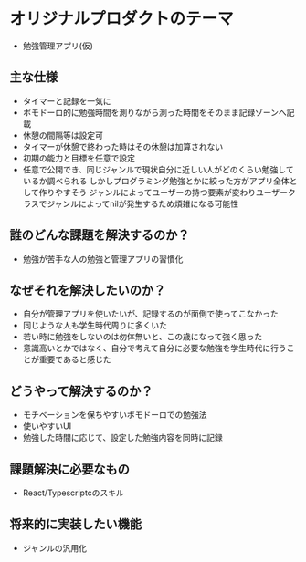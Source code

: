 # オリジナルプロダクトのテーマ

- 勉強管理アプリ(仮)

## 主な仕様
- タイマーと記録を一気に
- ポモドーロ的に勉強時間を測りながら測った時間をそのまま記録ゾーンへ記載
- 休憩の間隔等は設定可
- タイマーが休憩で終わった時はその休憩は加算されない
- 初期の能力と目標を任意で設定
- 任意で公開でき、同じジャンルで現状自分に近しい人がどのくらい勉強しているか調べられる
しかしプログラミング勉強とかに絞った方がアプリ全体として作りやすそう
ジャンルによってユーザーの持つ要素が変わりユーザークラスでジャンルによってnilが発生するため煩雑になる可能性

## 誰のどんな課題を解決するのか？
- 勉強が苦手な人の勉強と管理アプリの習慣化


## なぜそれを解決したいのか？
- 自分が管理アプリを使いたいが、記録するのが面倒で使ってこなかった
- 同じような人も学生時代周りに多くいた
- 若い時に勉強をしないのは勿体無いと、この歳になって強く思った
- 意識高いとかではなく、自分で考えて自分に必要な勉強を学生時代に行うことが重要であると感じた


## どうやって解決するのか？
- モチベーションを保ちやすいポモドーロでの勉強法
- 使いやすいUI
- 勉強した時間に応じて、設定した勉強内容を同時に記録

## 課題解決に必要なもの
- React/Typescriptcのスキル


## 将来的に実装したい機能
- ジャンルの汎用化
